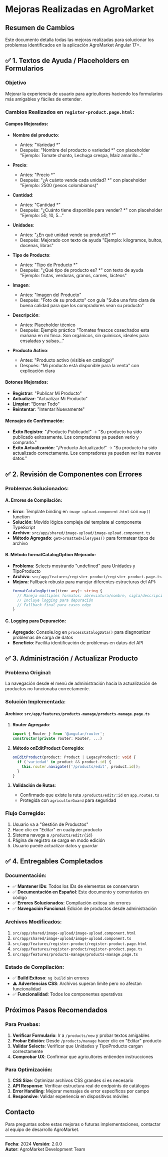 # Mejoras Realizadas en AgroMarket

## Resumen de Cambios
Este documento detalla todas las mejoras realizadas para solucionar los problemas identificados en la aplicación AgroMarket Angular 17+.

## ✅ 1. Textos de Ayuda / Placeholders en Formularios

### Objetivo
Mejorar la experiencia de usuario para agricultores haciendo los formularios más amigables y fáciles de entender.

### Cambios Realizados en `register-product.page.html`:

#### Campos Mejorados:
- **Nombre del producto**: 
  - Antes: "Variedad *"
  - Después: "Nombre del producto o variedad *" con placeholder "Ejemplo: Tomate chonto, Lechuga crespa, Maíz amarillo..."

- **Precio**:
  - Antes: "Precio *"
  - Después: "¿A cuánto vende cada unidad? *" con placeholder "Ejemplo: 2500 (pesos colombianos)"

- **Cantidad**:
  - Antes: "Cantidad *"
  - Después: "¿Cuánto tiene disponible para vender? *" con placeholder "Ejemplo: 50, 10, 5..."

- **Unidades**:
  - Antes: "¿En qué unidad vende su producto? *"
  - Después: Mejorado con texto de ayuda "Ejemplo: kilogramos, bultos, docenas, libras"

- **Tipo de Producto**:
  - Antes: "Tipo de Producto *"
  - Después: "¿Qué tipo de producto es? *" con texto de ayuda "Ejemplo: frutas, verduras, granos, carnes, lácteos"

- **Imagen**:
  - Antes: "Imagen del Producto"
  - Después: "Foto de su producto" con guía "Suba una foto clara de buena calidad para que los compradores vean su producto"

- **Descripción**:
  - Antes: Placeholder técnico
  - Después: Ejemplo práctico "Tomates frescos cosechados esta mañana en mi finca. Son orgánicos, sin químicos, ideales para ensaladas y salsas..."

- **Producto Activo**:
  - Antes: "Producto activo (visible en catálogo)"
  - Después: "Mi producto está disponible para la venta" con explicación clara

#### Botones Mejorados:
- **Registrar**: "Publicar Mi Producto"
- **Actualizar**: "Actualizar Mi Producto"  
- **Limpiar**: "Borrar Todo"
- **Reintentar**: "Intentar Nuevamente"

#### Mensajes de Confirmación:
- **Éxito Registro**: "¡Producto Publicado!" → "Su producto ha sido publicado exitosamente. Los compradores ya pueden verlo y comprarlo."
- **Éxito Actualización**: "¡Producto Actualizado!" → "Su producto ha sido actualizado correctamente. Los compradores ya pueden ver los nuevos datos."

## ✅ 2. Revisión de Componentes con Errores

### Problemas Solucionados:

#### A. Errores de Compilación:
- **Error**: Template binding en `image-upload.component.html` con `map()` function
- **Solución**: Movido lógica compleja del template al componente TypeScript
- **Archivo**: `src/app/shared/image-upload/image-upload.component.ts`
- **Método Agregado**: `getFormattedFileTypes()` para formatear tipos de archivo

#### B. Método formatCatalogOption Mejorado:
- **Problema**: Selects mostrando "undefined" para Unidades y TipoProducto
- **Archivo**: `src/app/features/register-product/register-product.page.ts`
- **Mejora**: Fallback robusto para manejar diferentes estructuras del API:
  ```typescript
  formatCatalogOption(item: any): string {
    // Maneja múltiples formatos: abreviatura/nombre, sigla/descripcion
    // Incluye logging para depuración
    // Fallback final para casos edge
  }
  ```

#### C. Logging para Depuración:
- **Agregado**: Console.log en `processCatalogData()` para diagnosticar problemas de carga de datos
- **Beneficio**: Facilita identificación de problemas en datos del API

## ✅ 3. Administración / Actualizar Producto

### Problema Original:
La navegación desde el menú de administración hacia la actualización de productos no funcionaba correctamente.

### Solución Implementada:

#### Archivo: `src/app/features/products-manage/products-manage.page.ts`

1. **Router Agregado**:
   ```typescript
   import { Router } from '@angular/router';
   constructor(private router: Router, ...)
   ```

2. **Método onEditProduct Corregido**:
   ```typescript
   onEditProduct(product: Product | LegacyProduct): void {
     if ('variedad' in product && product.id) {
       this.router.navigate(['/products/edit', product.id]);
     }
   }
   ```

3. **Validación de Rutas**:
   - Confirmado que existe la ruta `/products/edit/:id` en `app.routes.ts`
   - Protegida con `agricultorGuard` para seguridad

### Flujo Corregido:
1. Usuario va a "Gestión de Productos"
2. Hace clic en "Editar" en cualquier producto
3. Sistema navega a `/products/edit/{id}`
4. Página de registro se carga en modo edición
5. Usuario puede actualizar datos y guardar

## ✅ 4. Entregables Completados

### Documentación:
- ✅ **Mantener IDs**: Todos los IDs de elementos se conservaron
- ✅ **Documentación en Español**: Este documento y comentarios en código
- ✅ **Errores Solucionados**: Compilación exitosa sin errores
- ✅ **Navegación Funcional**: Edición de productos desde administración

### Archivos Modificados:
1. `src/app/shared/image-upload/image-upload.component.html`
2. `src/app/shared/image-upload/image-upload.component.ts`  
3. `src/app/features/register-product/register-product.page.html`
4. `src/app/features/register-product/register-product.page.ts`
5. `src/app/features/products-manage/products-manage.page.ts`

### Estado de Compilación:
- ✅ **Build Exitoso**: `ng build` sin errores
- ⚠️ **Advertencias CSS**: Archivos superan límite pero no afectan funcionalidad
- ✅ **Funcionalidad**: Todos los componentes operativos

## Próximos Pasos Recomendados

### Para Pruebas:
1. **Verificar Formulario**: Ir a `/products/new` y probar textos amigables
2. **Probar Edición**: Desde `/products/manage` hacer clic en "Editar" producto
3. **Validar Selects**: Verificar que Unidades y TipoProducto cargan correctamente
4. **Comprobar UX**: Confirmar que agricultores entienden instrucciones

### Para Optimización:
1. **CSS Size**: Optimizar archivos CSS grandes si es necesario
2. **API Response**: Verificar estructura real de endpoints de catálogos  
3. **Error Handling**: Mejorar mensajes de error específicos por campo
4. **Responsive**: Validar experiencia en dispositivos móviles

## Contacto
Para preguntas sobre estas mejoras o futuras implementaciones, contactar al equipo de desarrollo AgroMarket.

---
**Fecha**: 2024
**Versión**: 2.0.0  
**Autor**: AgroMarket Development Team
